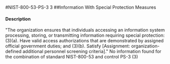 #NIST-800-53-PS-3 3
##Information With Special Protection Measures
#### Description
"The organization ensures that individuals accessing an information system processing, storing, or transmitting information requiring special protection:
   (3)(a).  Have valid access authorizations that are demonstrated by assigned official government duties; and
   (3)(b).  Satisfy [Assignment: organization-defined additional personnel screening criteria]."
No information found for the combination of standard NIST-800-53 and control PS-3 (3)
